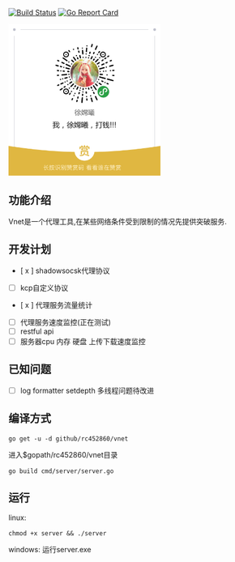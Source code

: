 [![Build Status](https://travis-ci.org/rc452860/vnet.svg?branch=master)](https://travis-ci.org/rc452860/vnet)
[![Go Report Card](https://goreportcard.com/badge/github.com/rc452860/vnet)](https://goreportcard.com/report/github.com/rc452860/vnet)

<img src="./assert/donate.png" width="300" title="you have me!">

## 功能介绍
Vnet是一个代理工具,在某些网络条件受到限制的情况先提供突破服务.

## 开发计划
- [ x ] shadowsocsk代理协议
- [  ] kcp自定义协议
- [ x ] 代理服务流量统计
- [  ] 代理服务速度监控(正在测试)
- [  ] restful api
- [  ] 服务器cpu 内存 硬盘 上传下载速度监控

## 已知问题
- [ ] log formatter setdepth 多线程问题待改进

## 编译方式
```
go get -u -d github/rc452860/vnet
```

进入$gopath/rc452860/vnet目录

```
go build cmd/server/server.go
```

## 运行
linux:
```
chmod +x server && ./server
```

windows:
运行server.exe